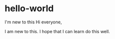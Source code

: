 # hello-world
I'm new to this
Hi everyone,

I am new to this.  I hope that I can learn do this well.
